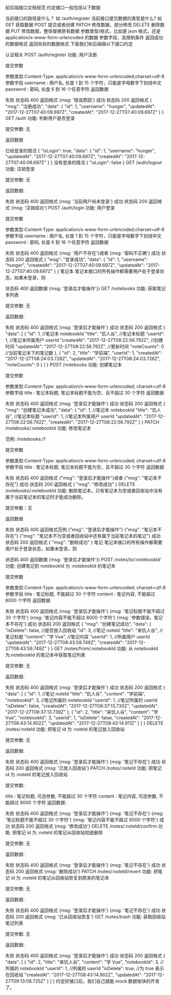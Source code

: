 前后端接口文档规范
约定接口一般包括以下数据

当前接口的路径是什么？ 如 /auth/register
当前接口提交数据的类型是什么? 如
GET 获取数据
POST 提交或者创建
PATCH 修改数据，部分修改
DELETE 删除数据
PUT 修改数据，整体替换原有数据
参数类型/格式，比如是 json 格式，还是 application/x-www-form-urlencoded 的数据
参数字段，及限制条件
返回成功的数据格式
返回失败的数据格式
下面我们和后端做以下接口约定

认证相关
POST /auth/register
功能: 用户注册

提交参数

参数类型:Content-Type: application/x-www-form-urlencoded;charset=utf-8
参数字段
username : 用户名, 长度 1 到 15 个字符，只能是字母数字下划线中文
password : 密码, 长度 6 到 16 个任意字符
返回数据

失败
状态码 400
返回格式 {msg: '错误原因'}
成功
状态码 200
返回格式
{
"msg": "注册成功",
"data": {
"id": 1,
"username": "hunger",
"updatedAt": "2017-12-27T07:40:09.697Z",
"createdAt": "2017-12-27T07:40:09.697Z"
}
}
GET /auth
功能: 判断用户是否登录

提交参数: 无

返回数据

已经登录的情况
{
"isLogin": true,
"data": {
"id": 1,
"username": "hunger",
"updatedAt": "2017-12-27T07:40:09.697Z",
"createdAt": "2017-12-27T07:40:09.697Z"
}
}
没有登录的情况
{
"isLogin": false
}
GET /auth/logout
功能: 注销登录

提交参数: 无

返回数据:

失败
状态码 400
返回格式 {msg: '当前用户尚未登录'}
成功
状态码 200
返回格式 {msg: '注销成功'}
POST /auth/login
功能: 用户登录

提交参数

参数类型:Content-Type: application/x-www-form-urlencoded;charset=utf-8
参数字段
username : 用户名, 长度 1 到 15 个字符，只能是字母数字下划线中文
password : 密码, 长度 6 到 16 个任意字符
返回数据

失败
状态码 400
返回格式 {msg: '用户不存在'}或者 {msg: '密码不正确'}
成功
状态码 200
返回格式
{
"msg": "登录成功",
"data": {
"id": 1,
"username": "hunger",
"createdAt": "2017-12-27T07:40:09.697Z",
"updatedAt": "2017-12-27T07:40:09.697Z"
}
}
笔记本
笔记本接口的所有操作都需要用户处于登录状态，如果未登录，则

状态码 400
返回数据 {msg: '登录后才能操作'})
GET /notebooks
功能: 获取笔记本列表

提交参数: 无

返回数据:

失败
状态码 400
返回格式 {msg: '登录后才能操作'}
成功
状态码 200
返回格式
{
"data": [
{
"id": 1, //笔记本 notebookId
"title": "饥人谷", //笔记本标题
"userId": 1, //笔记本所属用户 userId
"createdAt": "2017-12-27T08:22:56.792Z", //创建时间
"updatedAt": "2017-12-27T08:22:56.792Z", //更新时间
"noteCounts": 0 //当前笔记本下的笔记数
},
{
"id": 2,
"title": "学前端",
"userId": 1,
"createdAt": "2017-12-27T08:24:03.728Z",
"updatedAt": "2017-12-27T08:24:03.728Z",
"noteCounts": 0
}
]
}
POST /notebooks
功能: 创建笔记本

提交参数

参数类型:Content-Type: application/x-www-form-urlencoded; charset=utf-8
参数字段
title : 笔记本标题, 笔记本标题不能为空，且不超过 30 个字符
返回数据

失败
状态码 400
返回格式 {msg: '登录后才能操作'}
成功
状态码 200
返回格式
{
"msg": "创建笔记本成功",
"data": {
"id": 1, //笔记本 notebookId
"title": "饥人谷", //笔记本标题
"userId": 1, //笔记本所属用户 userId
"updatedAt": "2017-12-27T08:22:56.792Z",
"createdAt": "2017-12-27T08:22:56.792Z"
}
}
PATCH /notebooks/:notebookId
功能: 修改笔记本

范例: /notebooks:/1

提交参数

参数类型:Content-Type: application/x-www-form-urlencoded; charset=utf-8
参数字段
title : 笔记本标题, 笔记本标题不能为空，且不超过 30 个字符
返回数据

失败
状态码 400
返回格式 {"msg": "登录后才能操作"}或者 {"msg": "笔记本不存在"}
成功
状态码 200
返回格式 { "msg": "修改成功" }
DELETE /notebooks/:notebookId
功能: 删除笔记本，只有笔记本为空或者回收站中没有属于当前笔记本的笔记时才能成功删除。

提交参数：无

返回数据

失败
状态码 400
返回格式范例
{"msg": "登录后才能操作"}
{"msg": "笔记本不存在"}
{"msg": "笔记本不为空或者回收站中还有属于当前笔记本的笔记"}
成功
状态码 200
返回格式 { "msg": "删除成功" }
笔记
笔记本接口的所有操作都需要用户处于登录状态，如果未登录，则

状态码 400
返回数据 {msg: '登录后才能操作'})
POST /notes/to/:notebookId'
功能: 创建笔记到 notebookId 为 :notebookId 的笔记本

提交参数

参数类型:Content-Type: application/x-www-form-urlencoded; charset=utf-8
参数字段
title : 笔记标题, 不能超过 30 个字符
content : 笔记内容, 不能超过 8000 个字符
返回数据

失败
状态码 400
返回格式
{msg: '登录后才能操作'}
{msg: '笔记标题不能不超过 30 个字符'}
{msg: '笔记内容不能不超过 8000 个字符'}
{msg: '参数错误，笔记本不存在'}
成功
状态码 200
返回格式
{
"msg": "创建笔记成功",
"data": {
"isDelete": false, //是否放入回收站
"id": 3, //笔记 noteId
"title": "来饥人谷", //笔记标题
"content": "学 Vue", //笔记内容
"userId": 1, //所属用户 userId
"updatedAt": "2017-12-27T08:43:59.749Z",
"createdAt": "2017-12-27T08:43:59.749Z"
}
}
GET /notes/from/:notebookId
功能: 从 notebookId 为:notebookId 的笔记本中获取笔记列表

提交参数: 无

返回数据:

失败
状态码 400
返回格式 {msg: '登录后才能操作'}
成功
状态码 200
返回格式
{
"data": [
{
"id": 1, //笔记 noteId
"title": "饥人谷",
"content": "学前端",
"notebookId": 3, //笔记所属的 notebookId
"userId": 1, //笔记所属的 userId
"isDelete": false,
"createdAt": "2017-12-27T08:37:13.730Z",
"updatedAt": "2017-12-27T08:37:13.739Z"
},
{
"id": 2,
"title": "来饥人谷",
"content": "学 Vue",
"notebookId": 3,
"userId": 1,
"isDelete": false,
"createdAt": "2017-12-27T08:43:14.902Z",
"updatedAt": "2017-12-27T08:43:14.911Z"
}
]
}
DELETE /notes/:noteId
功能: 把笔记 id 为 :noteId 的笔记放入回收站

提交参数: 无

返回数据:

失败
状态码 400
返回格式
{msg: '登录后才能操作'}
{msg: '笔记不存在'}
成功
状态码 200
返回格式 {msg: '已放入回收站'}
PATCH /notes/:noteId
功能: 把笔记 id 为 :noteId 的笔记放入回收站

提交参数:

title : 笔记标题, 可选参数, 不能超过 30 个字符
content : 笔记内容, 可选参数, 不能超过 8000 个字符
返回数据:

失败
状态码 400
返回格式
{msg: '登录后才能操作'}
{msg: '笔记不存在'}
{msg: '笔记标题不能不超过 30 个字符'}
{msg: '笔记内容不能不超过 8000 个字符'}
成功
状态码 200
返回格式 {msg: '修改成功'}
DELETE /notes/:noteId/confirm
功能: 把笔记 id 为 :noteId 的笔记从回收站彻底删除

提交参数: 无

返回数据:

失败
状态码 400
返回格式
{msg: '登录后才能操作'}
{msg: '笔记不存在'}
成功
状态码 200
返回格式 {msg: '删除成功'}
PATCH /notes/:noteId/revert
功能: 把笔记 id 为 :noteId 的笔记从回收站恢复到原来的笔记本

提交参数: 无

返回数据:

失败
状态码 400
返回格式
{msg: '登录后才能操作'}
{msg: '笔记不存在'}
成功
状态码 200
返回格式 {msg: '已从回收站恢复'}
GET /notes/trash
功能: 获取回收站笔记列表

提交参数: 无

返回数据:

失败
状态码 400
返回格式 {msg: '登录后才能操作'}
成功
状态码 200
返回格式
{
"data": [
{
"id": 2,
"title": "来饥人谷",
"content": "学 Vue",
"notebookId": 3, //所属的 notebookId
"userId": 1, //所属的 userId
"isDelete": true, //为 true 表示在回收站
"createdAt": "2017-12-27T08:43:14.902Z",
"updatedAt": "2017-12-27T09:13:08.725Z"
}
]
}
约定好接口后，我们自己就能 mock 数据愉快的开发了。
